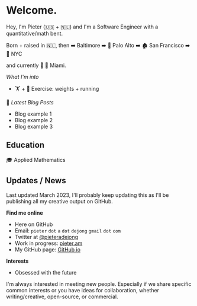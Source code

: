 # Welcome. 

Hey, I'm Pieter (:us: + :netherlands:) and I'm a Software Engineer with a quantitative/math bent.

Born + raised in :netherlands:, 
then :arrow_right: Baltimore 
:arrow_right:  :evergreen_tree: 	Palo Alto 
:arrow_right:  :derelict_house: 	San Francisco 
:arrow_right:  :statue_of_liberty: 	NYC 

and currently  :round_pushpin: :palm_tree: 			Miami.


*What I'm into*
* :weight_lifting: + :running: Exercise: weights + running

:closed_book: *Latest Blog Posts*
* Blog example 1
* Blog example 2
* Blog example 3



## Education

:mortar_board: Applied Mathematics

## Updates / News

Last updated March 2023, I'll probably keep updating this as I'll be publishing all my creative output on GitHub.

**Find me online**

* Here on GitHub
* Email: `pieter` `dot` `a` `dot` `dejong` `gmail` `dot` `com`
* Twitter at [@pieteradejong](https://twitter.com/pieteradejong)
* Work in progress: [pieter.am](https://pieter.am/)
* My GitHub page: [GitHub io](https://pieteradejong.github.io/)

**Interests**

* Obsessed with the future


I'm always interested in meeting new people. Especially if we share specific common interests or you have ideas for collaboration, whether writing/creative, open-source, or commercial.

